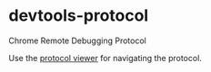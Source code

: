 # devtools-protocol

Chrome Remote Debugging Protocol

Use the [protocol viewer](https://chromedevtools.github.io/debugger-protocol-viewer/) for navigating the protocol.
